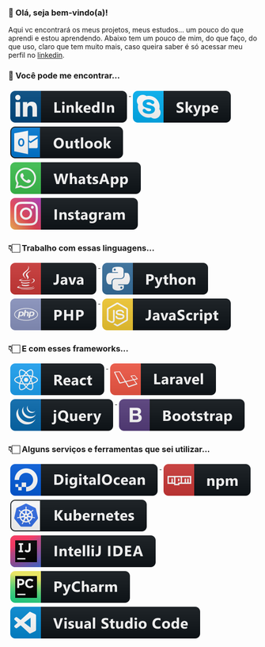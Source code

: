 ### 👋 Olá, seja bem-vindo(a)!

Aqui vc encontrará os meus projetos, meus estudos... um pouco do que aprendi e estou aprendendo.
Abaixo tem um pouco de mim, do que faço, do que uso, claro que tem muito mais, caso queira saber é só acessar meu perfil no <a href="https://www.linkedin.com/in/cezargodinho/" > linkedin</a>.

### 📢 Você pode me encontrar... 
<p align="left">
  <a href="https://www.linkedin.com/in/cezargodinho/" >
    <img src="https://github.com/cezar-godinho/cezar-godinho/blob/main/svg/social/linkedin.svg" alt="LinkedIn" style="vertical-align:top; margin:4px">
  </a>
  <a href="#">
    <img src="https://github.com/cezar-godinho/cezar-godinho/blob/main/svg/social/skype.svg" alt="Skype" style="vertical-align:top; margin:4px">
  </a>
  <a href="mailto:cezar.godinho@hotmail.com">
    <img src="https://github.com/cezar-godinho/cezar-godinho/blob/main/svg/social/outlook.svg" alt="E-mail" style="vertical-align:top; margin:4px">
  </a>
  <a href="https://api.whatsapp.com/send?phone=5516991362487&text=Oi%20Cezar%2C%20tudo%20bem%3F" target="_blank">
    <img src="https://github.com/cezar-godinho/cezar-godinho/blob/main/svg/social/whatsapp.svg" alt="WhatsApp" style="vertical-align:top; margin:4px">
  </a>
  <a href="https://www.instagram.com/cezar.godinho/">
    <img src="https://github.com/cezar-godinho/cezar-godinho/blob/main/svg/social/instagram.svg" alt="Instagram" style="vertical-align:top; margin:4px">
  </a>  
</p>

### 👇🏻 Trabalho com essas linguagens...
<p align="left">
  <a href="#" >
    <img src="https://github.com/cezar-godinho/cezar-godinho/blob/main/svg/dev/languages/java.svg" alt="Java" style="vertical-align:top; margin:4px">
  </a>
  <a href="#" >
    <img src="https://github.com/cezar-godinho/cezar-godinho/blob/main/svg/dev/languages/python.svg" alt="Python" style="vertical-align:top; margin:4px">
  </a>
  <a href="#" >
    <img src="https://github.com/cezar-godinho/cezar-godinho/blob/main/svg/dev/languages/php.svg" alt="PHP" style="vertical-align:top; margin:4px">
  </a>
  <a href="#" >
    <img src="https://github.com/cezar-godinho/cezar-godinho/blob/main/svg/dev/languages/js.svg" alt="JS" style="vertical-align:top; margin:4px">
  </a>  
</p>

### 👇🏻 E com esses frameworks...
<p align="left">
  <a href="#" >
    <img src="https://github.com/cezar-godinho/cezar-godinho/blob/main/svg/dev/frameworks/react.svg" alt="ReactJS" style="vertical-align:top; margin:4px">
  </a>
  <a href="#" >
    <img src="https://github.com/cezar-godinho/cezar-godinho/blob/main/svg/dev/frameworks/laravel.svg" alt="Laravel" style="vertical-align:top; margin:4px">
  </a>
  <a href="#" >
    <img src="https://github.com/cezar-godinho/cezar-godinho/blob/main/svg/dev/frameworks/jquery.svg" alt="jQuery" style="vertical-align:top; margin:4px">
  </a>
  <a href="#" >
    <img src="https://github.com/cezar-godinho/cezar-godinho/blob/main/svg/dev/frameworks/bootstrap.svg" alt="Bootstrap" style="vertical-align:top; margin:4px">
  </a> 
</p>

### 👇🏻 Alguns serviços e ferramentas que sei utilizar...
<p align="left">
  <a href="#" >
    <img src="https://github.com/cezar-godinho/cezar-godinho/blob/main/svg/dev/services/digitalocean.svg" alt="digitalocean" style="vertical-align:top; margin:4px">
  </a>
  <a href="#" >
    <img src="https://github.com/cezar-godinho/cezar-godinho/blob/main/svg/dev/services/npm.svg" alt="npm" style="vertical-align:top; margin:4px">
  </a>
  <a href="#" >
    <img src="https://github.com/cezar-godinho/cezar-godinho/blob/main/svg/dev/services/kubernetes.svg" alt="kubernetes" style="vertical-align:top; margin:4px">
  </a>
  <a href="#" >
    <img src="https://github.com/cezar-godinho/cezar-godinho/blob/main/svg/dev/tools/jetbrains_intellij.svg" alt="jetbrains_intellij" style="vertical-align:top; margin:4px">
  </a> 
  <a href="#" >
    <img src="https://github.com/cezar-godinho/cezar-godinho/blob/main/svg/dev/tools/jetbrains_pycharm.svg" alt="jetbrains_pycharm" style="vertical-align:top; margin:4px">
  </a> 
  <a href="#" >
    <img src="https://github.com/cezar-godinho/cezar-godinho/blob/main/svg/dev/tools/visualstudio_code.svg" alt="visualstudio_code" style="vertical-align:top; margin:4px">
  </a> 
</p>

